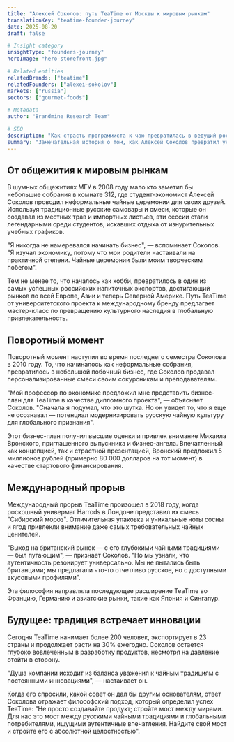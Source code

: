 ```yaml
---
title: "Алексей Соколов: путь TeaTime от Москвы к мировым рынкам"
translationKey: "teatime-founder-journey"
date: 2025-08-20
draft: false

# Insight category
insightType: "founders-journey"
heroImage: "hero-storefront.jpg"

# Related entities
relatedBrands: ["teatime"]
relatedFounders: ["alexei-sokolov"]
markets: ["russia"]
sectors: ["gourmet-foods"]

# Metadata
author: "Brandmine Research Team"

# SEO
description: "Как страсть программиста к чаю превратилась в ведущий российский ремесленный чайный бренд"
summary: "Замечательная история о том, как Алексей Соколов превратил университетские чайные церемонии в TeaTime, один из самых успешных российских напиточных экспортов, достигающий 23 стран."
---
```


## От общежития к мировым рынкам

В шумных общежитиях МГУ в 2008 году мало кто заметил бы небольшие собрания в комнате 312, где студент-экономист Алексей Соколов проводил неформальные чайные церемонии для своих друзей. Используя традиционные русские самовары и смеси, которые он создавал из местных трав и импортных листьев, эти сессии стали легендарными среди студентов, искавших отдыха от изнурительных учебных графиков.

"Я никогда не намеревался начинать бизнес", — вспоминает Соколов. "Я изучал экономику, потому что мои родители настаивали на практичной степени. Чайные церемонии были моим творческим побегом".

Тем не менее то, что началось как хобби, превратилось в один из самых успешных российских напиточных экспортов, достигающий рынков по всей Европе, Азии и теперь Северной Америке. Путь TeaTime от университетского проекта к международному бренду предлагает мастер-класс по превращению культурного наследия в глобальную привлекательность.

## Поворотный момент

Поворотный момент наступил во время последнего семестра Соколова в 2010 году. То, что начиналось как неформальные собрания, превратилось в небольшой побочный бизнес, где Соколов продавал персонализированные смеси своим сокурсникам и преподавателям.

"Мой профессор по экономике предложил мне представить бизнес-план для TeaTime в качестве дипломного проекта", — объясняет Соколов. "Сначала я подумал, что это шутка. Но он увидел то, что я еще не осознавал — потенциал модернизировать русскую чайную культуру для глобального признания".

Этот бизнес-план получил высшие оценки и привлек внимание Михаила Вронского, приглашенного выпускника и бизнес-ангела. Впечатленный как концепцией, так и страстной презентацией, Вронский предложил 5 миллионов рублей (примерно 80 000 долларов на тот момент) в качестве стартового финансирования.

## Международный прорыв

Международный прорыв TeaTime произошел в 2018 году, когда роскошный универмаг Harrods в Лондоне представил их смесь "Сибирский мороз". Отличительная упаковка и уникальные ноты сосны и ягод привлекли внимание даже самых требовательных чайных ценителей.

"Выход на британский рынок — с его глубокими чайными традициями — был пугающим", — признает Соколов. "Но мы узнали, что аутентичность резонирует универсально. Мы не пытались быть британцами; мы предлагали что-то отчетливо русское, но с доступными вкусовыми профилями".

Эта философия направляла последующее расширение TeaTime во Францию, Германию и азиатские рынки, такие как Япония и Сингапур.

## Будущее: традиция встречает инновации

Сегодня TeaTime нанимает более 200 человек, экспортирует в 23 страны и продолжает расти на 30% ежегодно. Соколов остается глубоко вовлеченным в разработку продуктов, несмотря на давление отойти в сторону.

"Душа компании исходит из баланса уважения к чайным традициям с постоянными инновациями", — настаивает он.

Когда его спросили, какой совет он дал бы другим основателям, ответ Соколова отражает философский подход, который определил успех TeaTime: "Не просто создавайте продукт; стройте мост между мирами. Для нас это мост между русскими чайными традициями и глобальными потребителями, ищущими аутентичные впечатления. Найдите свой мост и стройте его с абсолютной целостностью".
